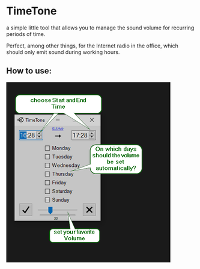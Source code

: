 # TimeTone
a simple little tool that allows you to manage the sound volume for recurring periods of time.

Perfect, among other things, for the Internet radio in the office, which should only emit sound during working hours.

## How to use:
![manual](https://github.com/TueftelTyp/TimeTone/blob/main/manual.png "manual")
